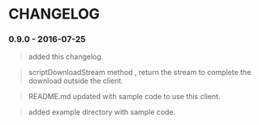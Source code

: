 # CHANGELOG

### 0.9.0 - 2016-07-25

> added this changelog.    

> scriptDownloadStream method , return the stream to complete the download outside the client.    

> README.md updated with sample code to use this client.    

> added example directory with sample code.    


